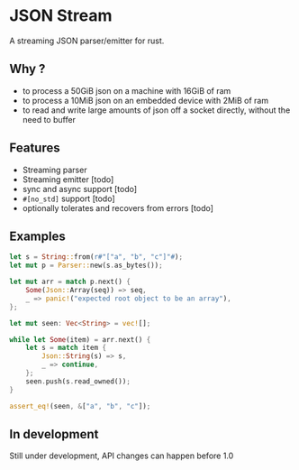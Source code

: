 # JSON Stream

A streaming JSON parser/emitter for rust.

## Why ?

* to process a 50GiB json on a machine with 16GiB of ram
* to process a 10MiB json on an embedded device with 2MiB of ram
* to read and write large amounts of json off a socket directly, without the need to buffer

## Features

* Streaming parser
* Streaming emitter [todo]
* sync and async support [todo]
* `#[no_std]` support [todo]
* optionally tolerates and recovers from errors [todo]

## Examples

```rust
let s = String::from(r#"["a", "b", "c"]"#);
let mut p = Parser::new(s.as_bytes());

let mut arr = match p.next() {
    Some(Json::Array(seq)) => seq,
    _ => panic!("expected root object to be an array"),
};

let mut seen: Vec<String> = vec![];

while let Some(item) = arr.next() {
    let s = match item {
        Json::String(s) => s,
        _ => continue,
    };
    seen.push(s.read_owned());
}

assert_eq!(seen, &["a", "b", "c"]);
```

## In development

Still under development, API changes can happen before 1.0
